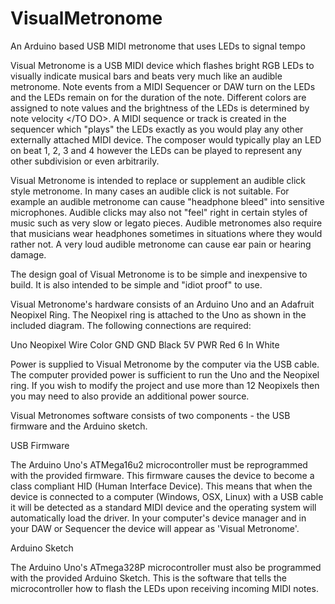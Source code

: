 # VisualMetronome
An Arduino based USB MIDI metronome that uses LEDs to signal tempo

Visual Metronome is a USB MIDI device which flashes bright RGB LEDs to visually indicate musical bars and beats very much like an audible metronome.  Note events from a MIDI Sequencer or DAW turn on the LEDs and the LEDs remain on for the duration of the note.  Different colors are assigned to note values and <TO DO> the brightness of the LEDs is determined by note velocity </TO DO>.  A MIDI sequence or track is created in the sequencer which "plays" the LEDs exactly as you would play any other externally attached MIDI device.  The composer would typically play an LED on beat 1, 2, 3 and 4 however the LEDs can be played to represent any other subdivision or even arbitrarily.

Visual Metronome is intended to replace or supplement an audible click style metronome.  In many cases an audible click is not suitable.  For example an audible metronome can cause "headphone bleed" into sensitive microphones.  Audible clicks may also not "feel" right in certain styles of music such as very slow or legato pieces.  Audible metronomes also require that musicians wear headphones sometimes in situations where they would rather not.  A very loud audible metronome can cause ear pain or hearing damage.

The design goal of Visual Metronome is to be simple and inexpensive to build.  It is also intended to be simple and "idiot proof" to use.

Visual Metronome's hardware consists of an Arduino Uno and an Adafruit Neopixel Ring.  The Neopixel ring is attached to the Uno as shown in the included diagram.  The following connections are required:

Uno	Neopixel	Wire Color
GND	GND		Black
5V	PWR		Red
6	In		White

Power is supplied to Visual Metronome by the computer via the USB cable.  The computer provided power is sufficient to run the Uno and the Neopixel ring.  If you wish to modify the project and use more than 12 Neopixels then you may need to also provide an additional power source.

Visual Metronomes software consists of two components - the USB firmware and the Arduino sketch.

USB Firmware

The Arduino Uno's ATMega16u2 microcontroller must be reprogrammed with the provided firmware.  This firmware causes the device to become a class compliant HID (Human Interface Device).  This means that when the device is connected to a computer (Windows, OSX, Linux) with a USB cable it will be detected as a standard MIDI device and the operating system will automatically load the driver.  In your computer's device manager and in your DAW or Sequencer the device will appear as 'Visual Metronome'.

Arduino Sketch

The Arduino Uno's ATmega328P microcontroller must also be programmed with the provided Arduino Sketch.  This is the software that tells the microcontroller how to flash the LEDs upon receiving incoming MIDI notes.
